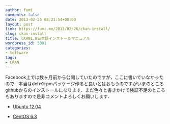 ```yaml
---
author: fumi
comments: false
date: 2013-02-26 08:21:54+00:00
layout: post
link: https://fumi.me/2013/02/26/ckan-install/
slug: ckan-install
title: CKAN1.8日本語インストールマニュアル
wordpress_id: 3081
categories:
- Software
tags:
- CKAN
---
```


Facebook上では数ヶ月前から公開していたのですが，ここに書いていなかったので．本当はdebやrpmパッケージ作ると良いとはおもうのですがいまのところgithubからのインストールになります．まだ色々と書きかけで検証不足のところもありますので是非コメントよろしくお願いします．






  * [Ubuntu 12.04](https://docs.google.com/document/d/1il3Pdrs3sjDY5d2ZSn_7Pufld8BRpqNPe93I6WV9yNU/edit?usp=sharing)


  * [CentOS 6.3](https://docs.google.com/document/d/115DmLlO6MzBrn6_wqVXta-962jwxZOS1rQanmfrYK6s/edit?usp=sharing)


